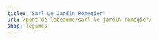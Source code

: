```yaml
---
title: "Sarl Le Jardin Romegier"
url: /pont-de-labeaume/sarl-le-jardin-romegier/
shop: légumes
---
```

